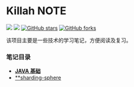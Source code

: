 # Killah NOTE
[![](https://img.shields.io/badge/Author-Killah-orange.svg)](https://github.com/killahs)
[![](https://img.shields.io/badge/version-1.0.0-brightgreen.svg)](https://github.com/killahs/killah-note)
[![GitHub stars](https://img.shields.io/github/stars/Killahs/killah-note.svg?style=social&label=Stars)](https://github.com/killahs/killah-note)
[![GitHub forks](https://img.shields.io/github/forks/Killahs/killah-note.svg?style=social&label=Fork)](https://github.com/killahs/killah-note)

该项目主要是一些技术的学习笔记，方便阅读及复习。

### 笔记目录
- [**JAVA 基础**](https://github.com/killahs/killah-note/tree/main/wechat-pay)
- [**sharding-sphere](https://github.com/killahs/killah-note/tree/main/sharding-sphere)